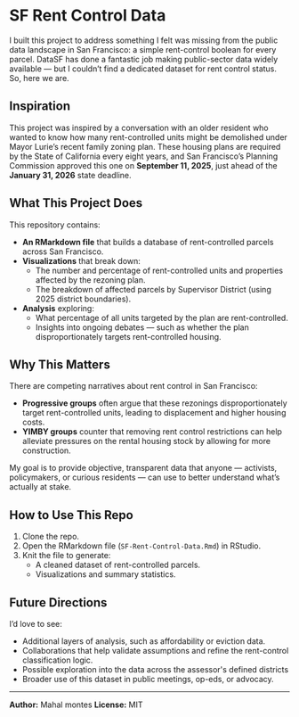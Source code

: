 # SF Rent Control Data

I built this project to address something I felt was missing from the public data landscape in San Francisco: a simple rent-control boolean for every parcel. DataSF has done a fantastic job making public-sector data widely available — but I couldn’t find a dedicated dataset for rent control status. So, here we are.

## Inspiration

This project was inspired by a conversation with an older resident who wanted to know how many rent-controlled units might be demolished under Mayor Lurie’s recent family zoning plan. These housing plans are required by the State of California every eight years, and San Francisco’s Planning Commission approved this one on **September 11, 2025**, just ahead of the **January 31, 2026** state deadline.

## What This Project Does

This repository contains:

- **An RMarkdown file** that builds a database of rent-controlled parcels across San Francisco.
- **Visualizations** that break down:
  - The number and percentage of rent-controlled units and properties affected by the rezoning plan.
  - The breakdown of affected parcels by Supervisor District (using 2025 district boundaries).
- **Analysis** exploring:
  - What percentage of all units targeted by the plan are rent-controlled.
  - Insights into ongoing debates — such as whether the plan disproportionately targets rent-controlled housing.

## Why This Matters

There are competing narratives about rent control in San Francisco:
- **Progressive groups** often argue that these rezonings disproportionately target rent-controlled units, leading to displacement and higher housing costs.
- **YIMBY groups** counter that removing rent control restrictions can help alleviate pressures on the rental housing stock by allowing for more construction.

My goal is to provide objective, transparent data that anyone — activists, policymakers, or curious residents — can use to better understand what’s actually at stake.

## How to Use This Repo

1. Clone the repo.
2. Open the RMarkdown file (`SF-Rent-Control-Data.Rmd`) in RStudio.
3. Knit the file to generate:
   - A cleaned dataset of rent-controlled parcels.
   - Visualizations and summary statistics.

## Future Directions

I’d love to see:
- Additional layers of analysis, such as affordability or eviction data.
- Collaborations that help validate assumptions and refine the rent-control classification logic.
- Possible exploration into the data across the assessor's defined districts
- Broader use of this dataset in public meetings, op-eds, or advocacy.

----
**Author:** Mahal montes
**License:** MIT 

